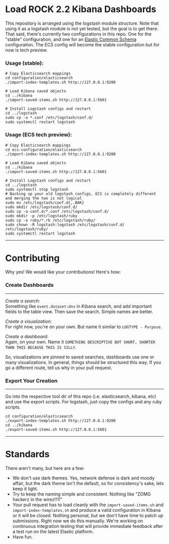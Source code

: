 # Load ROCK 2.2 Kibana Dashboards

This repository is arranged using the logstash module structure. Note that using it as a logstash module is not yet tested, but the goal is to
get there. That said, there's currently two configurations in this repo. One for the "stable" configuration, and one for an [Elastic Common Schema](https://github.com/elastic/ecs) configuration. The ECS config will become the stable configuration but for now is tech preview.

### Usage (stable):  
```
# Copy Elasticsearch mappings
cd configuration/elasticsearch
./import-index-templates.sh http://127.0.0.1:9200

# Load Kibana saved objects
cd ../kibana
./import-saved-items.sh http://127.0.0.1:5601

# Install Logstash configs and restart
cd ../logstash
sudo cp -a *.conf /etc/logstash/conf.d/
sudo systemctl restart logstash
```

### Usage (ECS tech preview):
```
# Copy Elasticsearch mappings
cd ecs-configuration/elasticsearch
./import-index-templates.sh http://127.0.0.1:9200

# Load Kibana saved objects
cd ../kibana
./import-saved-items.sh http://127.0.0.1:5601

# Install Logstash configs and restart
cd ../logstash
sudo systemctl stop logstash
# Backing up your old logstash configs, ECS is completely different and merging the two is not logical
sudo mv /etc/logstash/conf.d{,.BAK} 
sudo mkdir /etc/logstash/conf.d/
sudo cp -a conf.d/*.conf /etc/logstash/conf.d/
sudo mkdir -p /etc/logstash/ruby
sudo cp -a ruby/*.rb /etc/logstash/ruby/
sudo chown -R logstash:logstash /etc/logstash/conf.d/ /etc/logstash/ruby/
sudo systemctl restart logstash
```

----  
# Contributing  

Why yes! We would like your contributions!  Here's how:  

### Create Dashboards  
----  
*Create a search:*    
Something like `event.dataset:dns` in Kibana search, and add important fields to the table view. Then save the search.  Simple names are better.  

*Create a visualization:*  
For right now, you're on your own.  But name it similar to `LOGTYPE - Purpose`.  

*Create a dashboard:*  
Again, on your own.  Name it `SOMETHING DESCRIPTIVE BUT SHORT, SHORTER THAN THIS BECAUSE THIS IS SILLY`.  

So, visualizations are pinned to saved searches, dashboards use one or many visualizations.  In general, things should be structured this way.  If you go a different route, tell us why in your pull request.  

### Export Your Creation  
----  
Go into the respective tool dir of this repo (i.e. elasticsearch, kibana, etc) and use the export scripts. For logstash, just copy the configs and any ruby scripts.

```
cd configuration/elasticsearch
./export-index-templates.sh http://127.0.0.1:9200
cd ../kibana
./export-saved-items.sh http://127.0.0.1:5601
```

----

# Standards  

There aren't many, but here are a few:  
 *  We don't use dark themes.  Yes, network defense is dark and moody affair, but the dark theme isn't the default, so for consistency's sake, lets keep it light.  
 *  Try to keep the naming simple and consistent.  Nothing like "ZOMG hackerz in the wirez!!1!"  
 *  Your pull request has to load cleanly with the `import-saved-items.sh` and `import-index-templates.sh` and produce a valid configuration in Kibana or it will be closed.  Nothing personal, but we don't have time to patch up submissions. Right now we do this manually. We're working on continuous integration testing that will provide immediate feedback after a test run on the latest Elastic platform.
 *  Have fun.  
